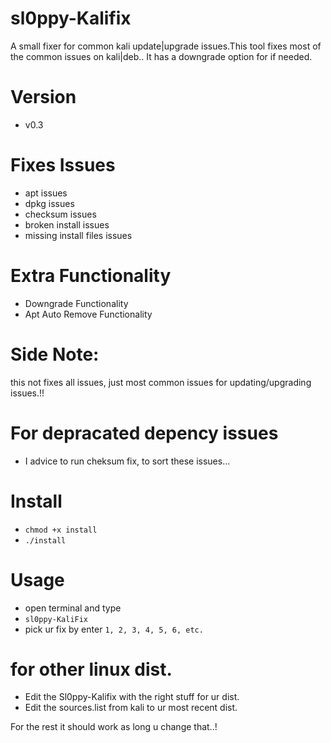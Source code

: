 # sl0ppy-Kalifix
A small fixer for common kali update|upgrade issues.This tool fixes most of the common issues on kali|deb.. It has a downgrade option for if needed. 

# Version
* v0.3 

# Fixes Issues 
* apt issues
* dpkg issues
* checksum issues 
* broken install issues
* missing install files issues 

# Extra Functionality
* Downgrade Functionality 
* Apt Auto Remove Functionality

# Side Note: 
this not fixes all issues, just most common issues for updating/upgrading issues.!!

# For depracated depency issues 
* I advice to run cheksum fix, to sort these issues...  

# Install 
* `chmod +x install`
* `./install`

# Usage
* open terminal and type
* `sl0ppy-KaliFix`
* pick ur fix by enter `1, 2, 3, 4, 5, 6, etc.`


# for other linux dist.
* Edit the Sl0ppy-Kalifix with the right stuff for ur dist.
* Edit the sources.list from kali to ur most recent dist.

For the rest it should work as long u change that..! 

